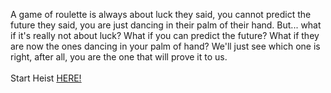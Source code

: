 A game of roulette is always about luck they said, you cannot predict the future they said, you are just dancing in their palm of their hand. But... what if it's really not about luck? What if you can predict the future? What if they are now the ones dancing in your palm of hand? We'll just see which one is right, after all, you are the one that will prove it to us.&nbsp;  
&nbsp;  
Start Heist [HERE!](http://127.0.0.1:40004)